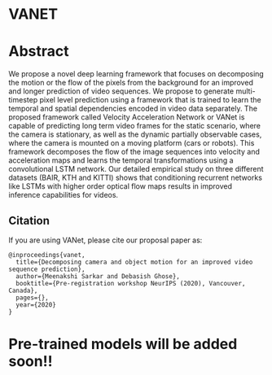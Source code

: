 # VANET
# Abstract
 We propose a novel deep learning framework that focuses on decomposing the motion or the flow of the pixels from the background for an improved and longer prediction of video sequences. We propose to generate multi-timestep pixel level prediction using a framework that is trained to learn the temporal and spatial dependencies encoded in  video data separately. The proposed framework called Velocity Acceleration Network or VANet is  capable of predicting long term video frames for the static scenario, where the camera is stationary, as well as the dynamic partially observable cases, where the camera is mounted on a moving platform (cars or robots). This framework decomposes the flow of the image sequences into velocity and acceleration maps and learns the temporal transformations using a convolutional LSTM network. Our detailed empirical study on three different  datasets (BAIR, KTH and KITTI) shows that conditioning recurrent networks like LSTMs with higher order optical flow maps results in improved inference capabilities for videos. 

## Citation
If you are using VANet, please cite our proposal paper as:
```
@inproceedings{vanet,
  title={Decomposing camera and object motion for an improved video sequence prediction},
  author={Meenakshi Sarkar and Debasish Ghose},
  booktitle={Pre-registration workshop NeurIPS (2020), Vancouver, Canada},
  pages={},
  year={2020}
}
```
##
# Pre-trained models will be added soon!!
